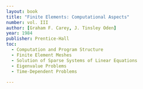 ```yaml
---
layout: book
title: "Finite Elements: Computational Aspects"
number: vol. III
author: [Graham F. Carey, J. Tinsley Oden]
year: 1984
publisher: Prentice-Hall
toc:
  - Computation and Program Structure
  - Finite Element Meshes
  - Solution of Sparse Systems of Linear Equations
  - Eigenvalue Problems
  - Time-Dependent Problems
 
---
```


